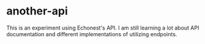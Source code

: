another-api
===========

This is an experiment using Echonest's API. I am still learning a lot about API documentation and different implementations of utilizing endpoints.
